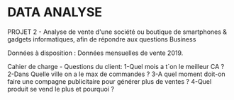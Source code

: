 # DATA ANALYSE
PROJET 2 - Analyse de vente d'une société ou boutique de smartphones & gadgets informatiques, afin de répondre aux questions Business

Données à disposition : Données mensuelles de vente 2019. 

Cahier de charge - Questions du client: 
1-Quel mois a t`on le meilleur CA ?
2-Dans Quelle ville on a le max de commandes ?
3-A quel moment doit-on faire une compagne publicitaire pour générer plus de ventes ?
4-Quel produit se vend le plus et pourquoi ?
